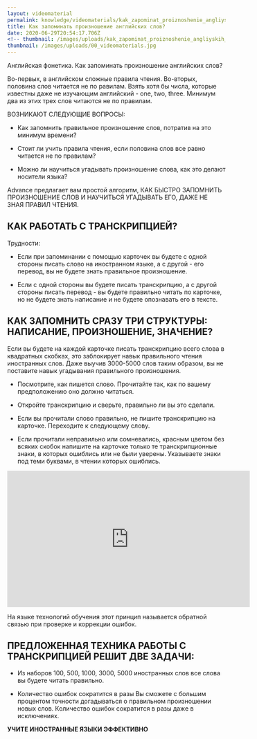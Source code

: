 ```yaml
---
layout: videomaterial
permalink: knowledge/videomaterials/kak_zapominat_proiznoshenie_angliyskih_slov/index.html
title: Как запоминать произношение английских слов?
date: 2020-06-29T20:54:17.706Z
<!-- thumbnail: /images/uploads/kak_zapominat_proiznoshenie_angliyskih_slov-01.jpg -->
thumbnail: /images/uploads/00_videomaterials.jpg
---
```

Английская фонетика. Как запоминать произношение английских слов?

Во-первых, в английском сложные правила чтения. Во-вторых, половина слов читается не по равилам. Взять хотя бы числа, которые известны даже не изучающим английский - one, two, three. Минимум два из этих трех слов читаются не по правилам.

ВОЗНИКАЮТ СЛЕДУЮЩИЕ ВОПРОСЫ:

- Как запомнить правильное
произношение слов,
потратив на это минимум времени?

- Стоит ли учить правила чтения, если половина слов все равно читается не по правилам?

- Можно ли научиться угадывать произношение слова, как это делают носители языка?

Advance предлагает вам простой алгоритм, 
КАК БЫСТРО ЗАПОМНИТЬ ПРОИЗНОШЕНИЕ СЛОВ И НАУЧИТЬСЯ УГАДЫВАТЬ ЕГО, ДАЖЕ НЕ ЗНАЯ ПРАВИЛ ЧТЕНИЯ.

## КАК РАБОТАТЬ С ТРАНСКРИПЦИЕЙ?

Трудности:

- Если при запоминании с помощью карточек вы будете с одной стороны писать слово на иностранном языке, а с другой - его перевод, вы не будете знать правильное произношение.

- Если с одной стороны вы будете писать транскрипцию, а с другой стороны писать перевод - вы будете правильно читать по карточке, но не будете знать написание и не будете опознавать его в тексте.

## КАК ЗАПОМНИТЬ СРАЗУ ТРИ СТРУКТУРЫ: НАПИСАНИЕ, ПРОИЗНОШЕНИЕ, ЗНАЧЕНИЕ?

Если вы будете на каждой карточке писать транскрипцию всего слова в квадратных скобках, это заблокирует навык правильного чтения иностранных слов. Даже выучив 3000-5000 слов таким образом, вы не поставите навык угадывания правильного произношения.

- Посмотрите, как пишется слово. Прочитайте так, как по вашему предположению оно должно читаться.

- Откройте транскрипцию и сверьте, правильно ли вы это сделали.

- Если вы прочитали слово правильно, не пишите транскрипцию на карточке. Переходите к следующему слову.

- Если прочитали неправильно или сомневались, красным цветом без всяких скобок напишите на карточке только те транскрипционные знаки, в которых ошиблись или не были уверены. Указываете знаки под теми буквами, в чтении которых ошиблись.

<iframe width="560" height="315" src="https://www.youtube.com/embed/Hrt15GbX-uQ" frameborder="0" allow="accelerometer; autoplay; encrypted-media; gyroscope; picture-in-picture" allowfullscreen></iframe>

На языке технологий обучения этот принцип называется обратной связью при проверке и коррекции ошибок.

## ПРЕДЛОЖЕННАЯ ТЕХНИКА РАБОТЫ С ТРАНСКРИПЦИЕЙ РЕШИТ ДВЕ ЗАДАЧИ:

- Из наборов 100, 500, 1000, 3000, 5000 иностранных слов все слова вы будете читать правильно.

- Количество ошибок сократится в разы
Вы сможете с большим процентом точности догадываться о правильном произношении новых слов. Количество ошибок сократится в разы даже в исключениях.

**УЧИТЕ ИНОСТРАННЫЕ ЯЗЫКИ ЭФФЕКТИВНО**